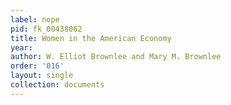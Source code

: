 ```yaml
---
label: nope
pid: fk_00438062
title: Women in the American Economy
year: 
author: W. Elliot Brownlee and Mary M. Brownlee
order: '016'
layout: single
collection: documents
---
```

